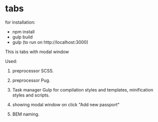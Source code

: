 # tabs

for installation:
- npm install
- gulp build
- gulp (to run on http://localhost:3000)

This is tabs with modal window

Used:
1) preprocessor SCSS.
2) preprocessor Pug.
3) Task manager Gulp for compilation styles and templates, minification styles and scripts.

4) showing modal window on click "Add new passport"
5) BEM naming.
